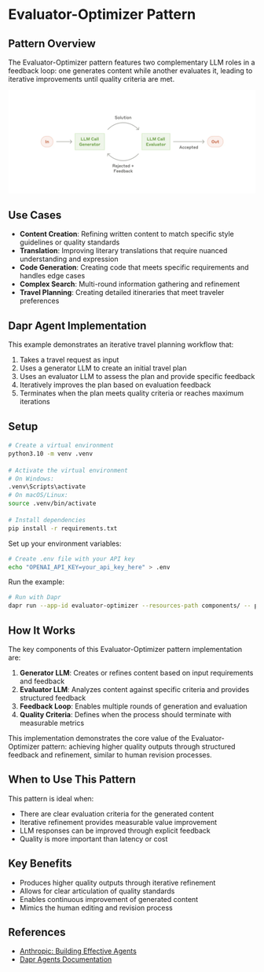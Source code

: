 # Evaluator-Optimizer Pattern

## Pattern Overview

The Evaluator-Optimizer pattern features two complementary LLM roles in a feedback loop: one generates content while another evaluates it, leading to iterative improvements until quality criteria are met.

![Evaluator-Optimizer Pattern](images/07_evaluator.webp)

## Use Cases

- **Content Creation**: Refining written content to match specific style guidelines or quality standards
- **Translation**: Improving literary translations that require nuanced understanding and expression
- **Code Generation**: Creating code that meets specific requirements and handles edge cases
- **Complex Search**: Multi-round information gathering and refinement
- **Travel Planning**: Creating detailed itineraries that meet traveler preferences

## Dapr Agent Implementation

This example demonstrates an iterative travel planning workflow that:
1. Takes a travel request as input
2. Uses a generator LLM to create an initial travel plan
3. Uses an evaluator LLM to assess the plan and provide specific feedback
4. Iteratively improves the plan based on evaluation feedback
5. Terminates when the plan meets quality criteria or reaches maximum iterations

## Setup

```bash
# Create a virtual environment
python3.10 -m venv .venv

# Activate the virtual environment 
# On Windows:
.venv\Scripts\activate
# On macOS/Linux:
source .venv/bin/activate

# Install dependencies
pip install -r requirements.txt
```

Set up your environment variables:

```bash
# Create .env file with your API key
echo "OPENAI_API_KEY=your_api_key_here" > .env
```

Run the example:

```bash
# Run with Dapr
dapr run --app-id evaluator-optimizer --resources-path components/ -- python 07_evaluator.py
```

## How It Works

The key components of this Evaluator-Optimizer pattern implementation are:

1. **Generator LLM**: Creates or refines content based on input requirements and feedback
2. **Evaluator LLM**: Analyzes content against specific criteria and provides structured feedback
3. **Feedback Loop**: Enables multiple rounds of generation and evaluation
4. **Quality Criteria**: Defines when the process should terminate with measurable metrics

This implementation demonstrates the core value of the Evaluator-Optimizer pattern: achieving higher quality outputs through structured feedback and refinement, similar to human revision processes.

## When to Use This Pattern

This pattern is ideal when:
- There are clear evaluation criteria for the generated content
- Iterative refinement provides measurable value improvement
- LLM responses can be improved through explicit feedback
- Quality is more important than latency or cost

## Key Benefits

- Produces higher quality outputs through iterative refinement
- Allows for clear articulation of quality standards
- Enables continuous improvement of generated content
- Mimics the human editing and revision process

## References

- [Anthropic: Building Effective Agents](https://www.anthropic.com/research/building-effective-agents)
- [Dapr Agents Documentation](https://dapr.github.io/dapr-agents/)
